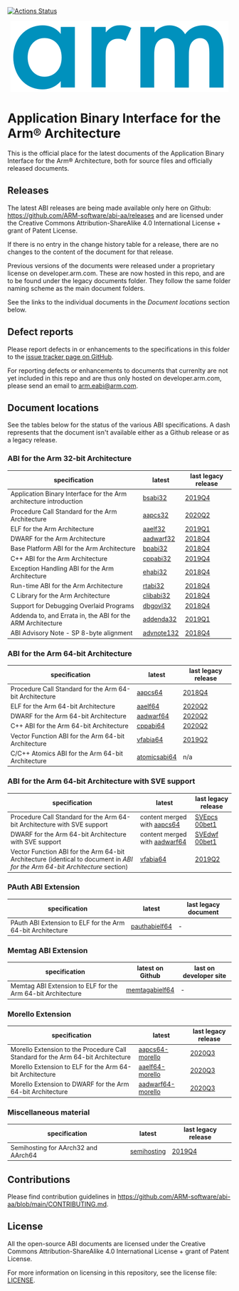 [![Actions Status](https://github.com/ARM-software/abi-aa/workflows/CI/badge.svg)](https://github.com/ARM-software/abi-aa/actions)

<div align="center">
   <img src="Arm_logo_blue_RGB.svg" />
</div>

# Application Binary Interface for the Arm®  Architecture

This is the official place for the latest documents of the Application Binary
Interface for the Arm® Architecture, both for source files and officially
released documents.


## Releases

The latest ABI releases are being made available only here on Github:
https://github.com/ARM-software/abi-aa/releases and are licensed under the
Creative Commons Attribution-ShareAlike 4.0 International License + grant of
Patent License.

If there is no entry in the change history table for a release, there are no
changes to the content of the document for that release.

Previous versions of the documents were released under a proprietary license on
developer.arm.com. These are now hosted in this repo, and are to be found under
the legacy documents folder. They follow the same folder naming scheme as the
main document folders.

See the links to the individual documents in the *Document locations* section below.


## Defect reports

Please report defects in or enhancements to the specifications in this folder to
the [issue tracker page on
GitHub](https://github.com/ARM-software/abi-aa/issues).

For reporting defects or enhancements to documents that currenlty are not yet
included in this repo and are thus only hosted on developer.arm.com, please send
an email to arm.eabi@arm.com.


## Document locations

See the tables below for the status of the various ABI specifications. A dash represents that the document isn't available either as a Github release or as a legacy release.

### ABI for the Arm 32-bit Architecture

specification                                                      | latest                                  | last legacy release
---                                                                | ---                                     | ---
Application Binary Interface for the Arm architecture introduction | [bsabi32](bsabi32/bsabi32.rst)          | [2019Q4](legacy-documents/bsabi32/ihi0036_D/ihi0036D_bsabi.pdf)
Procedure Call Standard for the Arm Architecture                   | [aapcs32](aapcs32/aapcs32.rst)          | [2020Q2](legacy-documents/aapcs32/ihi0042_J/IHI0042J_2020Q2_aapcs32.pdf)
ELF for the Arm Architecture                                       | [aaelf32](aaelf32/aaelf32.rst)          | [2019Q1](legacy-documents/aaelf32/ihi0044_H/IHI0044G_aaelf.pdf)
DWARF for the Arm Architecture                                     | [aadwarf32](aadwarf32/aadwarf32.rst)    | [2018Q4](legacy-documents/aadwarf32/ihi0040_C/IHI0040C_aadwarf.html)
Base Platform ABI for the Arm Architecture                         | [bpabi32](bpabi32/bpabi32.rst)          | [2018Q4](legacy-documents/bpabi32/ihi0037_D/IHI0037D_bpabi.html)
C++ ABI for the Arm Architecture                                   | [cppabi32](cppabi32/cppabi32.rst)       | [2019Q4](legacy-documents/cppabi32/ihi0041_G/IHI0041G_cppabi32.pdf)
Exception Handling ABI for the Arm Architecture                    | [ehabi32](ehabi32/ehabi32.rst)          | [2018Q4](legacy-documents/ehabi32/ihi0038_C/IHI0038B_ehabi.html)
Run-time ABI for the Arm Architecture                              | [rtabi32](rtabi32/rtabi32.rst)          | [2018Q4](legacy-documents/rtabi32/ihi0043_E/IHI0043D_rtabi.html)
C Library for the Arm Architecture                                 | [clibabi32](clibabi32/clibabi32.rst)    | [2018Q4](legacy-documents/oclibabi32/ihi0039_E/IHI0039E_clibabi.html)
Support for Debugging Overlaid Programs                            | [dbgovl32](dbgovl32/dbgovl32.rst)       | [2018Q4](https://developer.arm.com/documentation/ihi0049/latest)
Addenda to, and Errata in, the ABI for the ARM Architecture        | [addenda32](addenda32/addenda32.rst)    | [2019Q1](legacy-documents/addenda32/ihi0045_H/IHI0045H_ABI_addenda.html)
ABI Advisory Note - SP 8-byte alignment                            | [advnote132](advnote132/advnote132.rst) | [2018Q4](legacy-documents/advnote132/ihi0046_C/IHI0046C_ABI_Advisory_1.html)


### ABI for the Arm 64-bit Architecture

specification                                                      | latest                               | last legacy release
---                                                                | ---                                  | ---
Procedure Call Standard for the Arm 64-bit Architecture            | [aapcs64](aapcs64/aapcs64.rst)       | [2018Q4](legacy-documents/aapcs64/ihi0055_D/IHI0055D_aapcs64.html)
ELF for the Arm 64-bit Architecture                                | [aaelf64](aaelf64/aaelf64.rst)       | [2020Q2](legacy-documents/aaelf64/ihi0056_G/IHI0056G_2020Q2_aaelf64.pdf)
DWARF for the Arm 64-bit Architecture                              | [aadwarf64](aadwarf64/aadwarf64.rst) | [2020Q2](legacy-documents/aadwarf64/ihi0057_E/IHI0057_E_2020Q2_aadwarf64.pdf)
C++ ABI for the Arm 64-bit Architecture                            | [cppabi64](cppabi64/cppabi64.rst)    | [2020Q2](legacy-documents/cppabi64/ihi0059_E/IHI0059E_2020Q2_cppabi64.pdf)
Vector Function ABI for the Arm 64-bit Architecture                | [vfabia64](vfabia64/vfabia64.rst)    | [2019Q2](legacy-documents/vfabia64/101129_1920/101129_1920_01_en.pdf)
C/C++ Atomics ABI for the Arm 64-bit Architecture                  | [atomicsabi64](atomicsabi64/atomicsabi64.rst)    | n/a


### ABI for the Arm 64-bit Architecture with SVE support

specification                                                                                                                 | latest                                             | last legacy release
---                                                                                                                           | ---                                                | ---
Procedure Call Standard for the Arm 64-bit Architecture with SVE support                                                      | content merged with [aapcs64](aapcs64/aapcs64.rst) | [SVEpcs 00bet1](legacy-documents/aapcs64-sve/100986_0000/abi_sve_aapcs64_100986_0000_00_en.pdf)
DWARF for the Arm 64-bit Architecture with SVE support                                                                        | content merged with [aadwarf64](aadwarf64/aadwarf64.rst) | [SVEdwf 00bet1](legacy-documents/aadwarf64-sve/100985_0000/abi_sve_aadwarf_100985_0000_00_en.pdf)
Vector Function ABI for the Arm 64-bit Architecture (identical to document in *ABI for the Arm 64-bit Architecture* section)  |  [vfabia64](vfabia64/vfabia64.rst) | [2019Q2](legacy-documents/vfabia64/101129_1920/101129_1920_01_en.pdf)

### PAuth ABI Extension

specification                                               | latest                            | last legacy document
---                                                         | ---                               | ---
PAuth ABI Extension to ELF for the Arm 64-bit Architecture  | [pauthabielf64](pauthabielf64/pauthabielf64.rst) | -


### Memtag ABI Extension

specification                                                | latest on Github                                    | last on developer site
---                                                          | ---                                                 | ---
Memtag ABI Extension to ELF for the Arm 64-bit Architecture  | [memtagabielf64](memtagabielf64/memtagabielf64.rst) | -


### Morello Extension

specification                                                                     | latest                                                       | last legacy release
---                                                                               | ---                                                          | ---
Morello Extension to the Procedure Call Standard for the Arm 64-bit Architecture  | [aapcs64-morello](aapcs64-morello/aapcs64-morello.rst)       | [2020Q3](legacy-documents/aapcs64-morello/102205_0001/102205_aapcs-morello_final.pdf)
Morello Extension to ELF for the Arm 64-bit Architecture                          | [aaelf64-morello](aaelf64-morello/aaelf64-morello.rst)       | [2020Q3](legacy-documents/aaelf64-morello/102072_0001/102072_aaelf64-morello_final.pdf)
Morello Extension to DWARF for the Arm 64-bit Architecture                        | [aadwarf64-morello](aadwarf64-morello/aadwarf64-morello.rst) | [2020Q3](legacy-documents/aadwarf64-morello/102215_0001/102215_aadwarf64-morello_final.pdf)


### Miscellaneous material

specification                       | latest                                      | last legacy release
---                                 | ---                                         | ---
Semihosting for AArch32 and AArch64 |  [semihosting](semihosting/semihosting.rst) | [2019Q4](legacy-documents/semihosting/100863_0300/semihosting.pdf)


## Contributions

Please find contribution guidelines in https://github.com/ARM-software/abi-aa/blob/main/CONTRIBUTING.md.


## License

All the open-source ABI documents are licensed under the Creative
Commons Attribution-ShareAlike 4.0 International License + grant
of Patent License.

For more information on licensing in this repository, see the license file:
[LICENSE](LICENSE.md).
